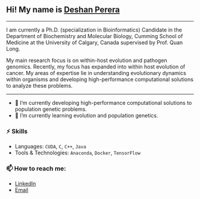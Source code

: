 ## Hi! My name is [Deshan Perera](https://sites.google.com/view/deshanperera)

---
I am currently a Ph.D. (specialization in Bioinformatics) Candidate in the Department of Biochemistry and Molecular Biology, Cumming School of Medicine at the University of Calgary, Canada supervised by Prof. Quan Long. 

My main research focus is on within-host evolution and pathogen genomics. Recently, my focus has expanded into within host evolution of cancer. My areas of expertise lie in understanding evolutionary dynamics within organisms and developing high-performance computational solutions to analyze these problems.

---

- 🔭 I’m currently developing high-performance computational solutions to population genetic problems.
- 🌱 I’m currently learning evolution and population genetics.

### ⚡ Skills
- Languages: `CUDA`, `C`, `C++`, `Java`
- Tools & Technologies: `Anaconda`, `Docker`, `TensorFlow`

### 📫 How to reach me:
- [LinkedIn](https://www.linkedin.com/in/deshan-perera-77181093/)
- [Email](mailto:duwagedahampriyabala@ucalgary.ca)
